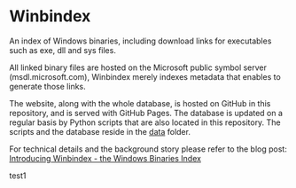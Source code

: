 # Winbindex

An index of Windows binaries, including download links for executables such as exe, dll and sys files.

All linked binary files are hosted on the Microsoft public symbol server (msdl.microsoft.com), Winbindex merely indexes metadata that enables to generate those links.

The website, along with the whole database, is hosted on GitHub in this repository, and is served with GitHub Pages. The database is updated on a regular basis by Python scripts that are also located in this repository. The scripts and the database reside in the [data](https://github.com/m417z/winbindex/tree/gh-pages/data) folder.

For technical details and the background story please refer to the blog post:
[Introducing Winbindex - the Windows Binaries Index](https://m417z.com/Introducing-Winbindex-the-Windows-Binaries-Index/)

test1
